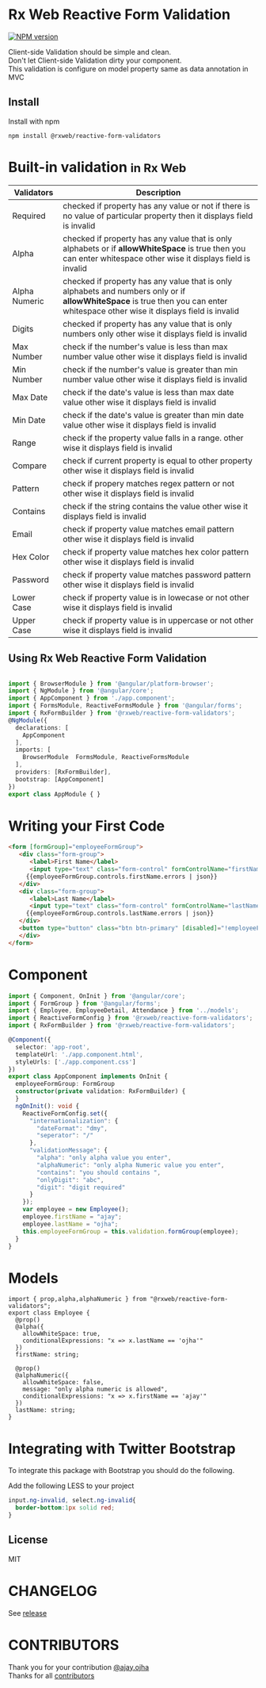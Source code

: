 
# Rx Web Reactive Form Validation

[![NPM version](https://badge.fury.io/js/%40rxweb%2Freactive-form-validators.svg)](https://badge.fury.io/js/%40rxweb%2Freactive-form-validators)

Client-side Validation should be simple and clean.
<br/>Don't let Client-side Validation dirty your component.
<br/>This validation is configure on model property same as data annotation in MVC

Install
-----
Install with npm

```
npm install @rxweb/reactive-form-validators
```
Built-in validation <small>in Rx Web</small>
===
| Validators    | Description                                                                                                                                                                          |
|---------------|--------------------------------------------------------------------------------------------------------------------------------------------------------------------------------------|
| Required      | checked if property has any value or not if there is no value of particular property then it displays field is invalid                                                               |
| Alpha         | checked if property has any value that is only alphabets or if <b>allowWhiteSpace</b> is true then you can enter whitespace other wise it displays field is invalid                  |
| Alpha Numeric | checked if property has any value that is only alphabets and numbers only or if <b>allowWhiteSpace</b> is true then you can enter whitespace other wise it displays field is invalid |
| Digits        | checked if property has any value that is only numbers only other wise it displays field is invalid                                                                                  |
| Max Number    | check if the number's value is less than max number value other wise it displays field is invalid                                                                                    |
| Min Number    | check if the number's value is greater than min number value other wise it displays field is invalid                                                                                 |
| Max Date      | check if the date's value is less than max date value other wise it displays field is invalid                                                                                        |
| Min Date      | check if the date's value is greater than min date value other wise it displays field is invalid                                                                                     |
| Range         | check if the property value falls in a range. other wise it displays field is invalid                                                                                                |
| Compare       | check if current property is equal to other property other wise it displays field is invalid                                                                                         |
| Pattern       | check if propery matches regex pattern or not other wise it displays field is invalid                                                                                                |
| Contains      | check if the string contains the value other wise it displays field is invalid                                                                                                       |
| Email         | check if property value matches email pattern other wise it displays field is invalid                                                                                                |
| Hex Color     | check if property value matches hex color pattern other wise it displays field is invalid                                                                                            |
| Password      | check if property value matches password pattern other wise it displays field is invalid                                                                                             |
| Lower Case    | check if property value is in lowecase or not other wise it displays field is invalid                                                                                                |
| Upper Case    | check if property value is in uppercase or not other wise it displays field is invalid                                                                                               
Using Rx Web Reactive Form Validation
-----
```app.module.ts

import { BrowserModule } from '@angular/platform-browser';
import { NgModule } from '@angular/core';
import { AppComponent } from './app.component';
import { FormsModule, ReactiveFormsModule } from '@angular/forms';
import { RxFormBuilder } from '@rxweb/reactive-form-validators';
@NgModule({
  declarations: [
    AppComponent
  ],
  imports: [
    BrowserModule  FormsModule, ReactiveFormsModule
  ],
  providers: [RxFormBuilder],
  bootstrap: [AppComponent]
})
export class AppModule { }
```

Writing your First Code
====
```html
<form [formGroup]="employeeFormGroup">
   <div class="form-group">
      <label>First Name</label>
      <input type="text" class="form-control" formControlName="firstName" />
     {{employeeFormGroup.controls.firstName.errors | json}}
   </div>
   <div class="form-group">
      <label>Last Name</label>
      <input type="text" class="form-control" formControlName="lastName" />
     {{employeeFormGroup.controls.lastName.errors | json}}
   </div>
   <button type="button" class="btn btn-primary" [disabled]="!employeeFormGroup.valid">Submit</button>
   </div>
</form>
```

Component
====
```component.ts
import { Component, OnInit } from '@angular/core';
import { FormGroup } from '@angular/forms';
import { Employee, EmployeeDetail, Attendance } from '../models';
import { ReactiveFormConfig } from '@rxweb/reactive-form-validators';
import { RxFormBuilder } from '@rxweb/reactive-form-validators';

@Component({
  selector: 'app-root',
  templateUrl: './app.component.html',
  styleUrls: ['./app.component.css']
})
export class AppComponent implements OnInit {
  employeeFormGroup: FormGroup
  constructor(private validation: RxFormBuilder) {
  }
  ngOnInit(): void {
    ReactiveFormConfig.set({
      "internationalization": {
        "dateFormat": "dmy",
        "seperator": "/"
      },
      "validationMessage": {
        "alpha": "only alpha value you enter",
        "alphaNumeric": "only alpha Numeric value you enter",
        "contains": "you should contains ",
        "onlyDigit": "abc",
        "digit": "digit required"
      }
    });
    var employee = new Employee();
    employee.firstName = "ajay";
    employee.lastName = "ojha";
    this.employeeFormGroup = this.validation.formGroup(employee);
  }
}
```


Models
====
```Model Typescript
import { prop,alpha,alphaNumeric } from "@rxweb/reactive-form-validators";
export class Employee {
  @prop()
  @alpha({ 
    allowWhiteSpace: true,
    conditionalExpressions: "x => x.lastName == 'ojha'"
  })
  firstName: string;

  @prop() 
  @alphaNumeric({ 
    allowWhiteSpace: false, 
    message: "only alpha numeric is allowed", 
    conditionalExpressions: "x => x.firstName == 'ajay'"
  })
  lastName: string;
}
```

Integrating with Twitter Bootstrap
=====

To integrate this package with Bootstrap you should do the following.


Add the following LESS to your project

```css
input.ng-invalid, select.ng-invalid{
  border-bottom:1px solid red;
}

```

License
-----
MIT

CHANGELOG
=====
See [release](https://github.com/rxweb/rxweb.github.io/releases)

CONTRIBUTORS
=====
Thank you for your contribution [@ajay.ojha](https://github.com/ajayojha) <br/>
Thanks for all [contributors](https://github.com/rxweb/rxweb.github.io/graphs/contributors)

